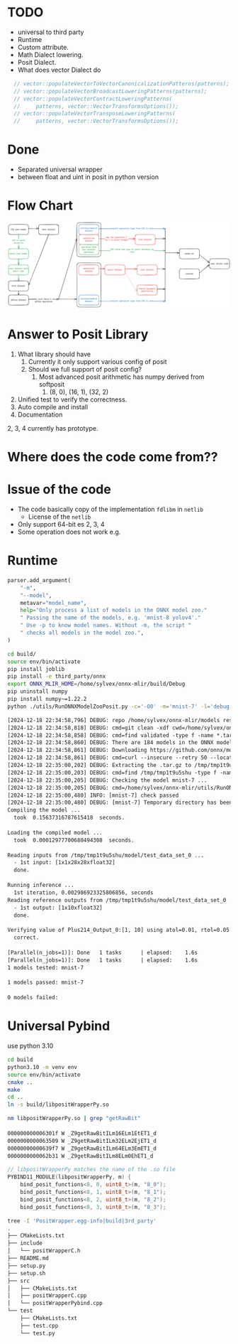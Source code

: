 
# TODO

- universal to third party
- Runtime
- Custom attribute.
- Math Dialect lowering.
- Posit Dialect.
- What does vector Dialect do
```cpp
  // vector::populateVectorToVectorCanonicalizationPatterns(patterns);
  // vector::populateVectorBroadcastLoweringPatterns(patterns);
  // vector::populateVectorContractLoweringPatterns(
  //     patterns, vector::VectorTransformsOptions());
  // vector::populateVectorTransposeLoweringPatterns(
  //     patterns, vector::VectorTransformsOptions());
```


# Done

- Separated universal wrapper
- between float and uint in posit in python version

# Flow Chart

![](note_image/Pasted%20image%2020241225013150.png)

# Answer to Posit Library

1. What library should have
	1. Currently it only support various config of posit
	2. Should we full support of posit config?
		1. Most advanced posit arithmetic has numpy derived from softposit
			1. (8, 0), (16, 1), (32, 2)
2. Unified test to verify the correctness.
3. Auto compile and install
4. Documentation

2, 3, 4 currently has prototype.

# Where does the code come from??
# Issue of the code

- The code basically copy of the implementation `fdlibm` in `netlib`
	- License of the `netlib`
- Only support 64-bit es 2, 3, 4
- Some operation does not work e.g. 
# Runtime

```python
parser.add_argument(
	"-m",
	"--model",
	metavar="model_name",
	help="Only process a list of models in the ONNX model zoo."
	" Passing the name of the models, e.g. 'mnist-8 yolov4'."
	" Use -p to know model names. Without -m, the script "
	" checks all models in the model zoo.",
)
```

```bash
cd build/
source env/bin/activate
pip install joblib
pip install -e third_party/onnx
export ONNX_MLIR_HOME=/home/sylvex/onnx-mlir/build/Debug
pip uninstall numpy
pip install numpy~=1.22.2
python ./utils/RunONNXModelZooPosit.py -c='-O0' -m='mnist-7' -l='debug'
```

```txt
[2024-12-18 22:34:58,796] DEBUG: repo /home/sylvex/onnx-mlir/models reset   [2024-12-18 22:34:58,797] DEBUG: cmd=git reset --hard cwd=/home/sylvex/onnx-mlir/models
[2024-12-18 22:34:58,818] DEBUG: cmd=git clean -xdf cwd=/home/sylvex/onnx-mlir/models
[2024-12-18 22:34:58,858] DEBUG: cmd=find validated -type f -name *.tar.gz cwd=/home/sylvex/onnx-mlir/models
[2024-12-18 22:34:58,860] DEBUG: There are 184 models in the ONNX model zoo where 32 models are not checked because of old opsets or quantization.
[2024-12-18 22:34:58,861] DEBUG: Downloading https://github.com/onnx/models/raw/main/validated/vision/classification/mnist/model/mnist-7.tar.gz
[2024-12-18 22:34:58,861] DEBUG: cmd=curl --insecure --retry 50 --location --silent https://github.com/onnx/models/raw/main/validated/vision/classification/mnist/model/mnist-7.tar.gz --time-cond /home/sylvex/onnx-mlir/mnist-7.tar.gz --output /home/sylvex/onnx-mlir/mnist-7.tar.gz cwd=/home/sylvex/onnx-mlir
[2024-12-18 22:35:00,202] DEBUG: Extracting the .tar.gz to /tmp/tmp1t9u5shu
[2024-12-18 22:35:00,203] DEBUG: cmd=find /tmp/tmp1t9u5shu -type f -name [^.]*.onnx cwd=None                                                            [2024-12-18 22:35:00,204] DEBUG: cmd=find /tmp/tmp1t9u5shu -type d -name test_data_set* cwd=None
[2024-12-18 22:35:00,205] DEBUG: Checking the model mnist-7 ...
[2024-12-18 22:35:00,205] DEBUG: cmd=/home/sylvex/onnx-mlir/utils/RunONNXModel.py --compile-args=-O0 --verify=ref --verify-every-value --load-ref=/tmp/tmp1t9u5shu/model/test_data_set_0 --model=/tmp/tmp1t9u5shu/model/model.onnx cwd=None
[2024-12-18 22:35:00,480] INFO: [mnist-7] check passed
[2024-12-18 22:35:00,480] DEBUG: [mnist-7] Temporary directory has been created at /tmp/tmpgnn8qyoc
Compiling the model ...
  took  0.15637316787615418  seconds.

Loading the compiled model ...
  took  0.00012977700680494308  seconds.

Reading inputs from /tmp/tmp1t9u5shu/model/test_data_set_0 ...
  - 1st input: [1x1x28x28xfloat32]
  done.

Running inference ...
  1st iteration, 0.002986923325806856, seconds
Reading reference outputs from /tmp/tmp1t9u5shu/model/test_data_set_0 ...
  - 1st output: [1x10xfloat32]
  done.

Verifying value of Plus214_Output_0:[1, 10] using atol=0.01, rtol=0.05 ...
  correct.

[Parallel(n_jobs=1)]: Done   1 tasks      | elapsed:    1.6s
[Parallel(n_jobs=1)]: Done   1 tasks      | elapsed:    1.6s
1 models tested: mnist-7

1 models passed: mnist-7

0 models failed:
```

# Universal Pybind

use python 3.10

```bash
cd build
python3.10 -m venv env
source env/bin/activate
cmake ..
make
cd ..
ln -s build/libpositWrapperPy.so
```

```bash
nm libpositWrapperPy.so | grep "getRawBit"

000000000006301f W _Z9getRawBitILm16ELm1EtET1_d
0000000000063509 W _Z9getRawBitILm32ELm2EjET1_d
00000000000639f7 W _Z9getRawBitILm64ELm3EmET1_d
0000000000062b31 W _Z9getRawBitILm8ELm0EhET1_d
```

```cpp
// libpositWrapperPy matches the name of the .so file
PYBIND11_MODULE(libpositWrapperPy, m) {
    bind_posit_functions<8, 0, uint8_t>(m, "8_0");
    bind_posit_functions<8, 1, uint8_t>(m, "8_1");
    bind_posit_functions<8, 2, uint8_t>(m, "8_2");
    bind_posit_functions<8, 3, uint8_t>(m, "8_3");
```

```bash
tree -I 'PositWrapper.egg-info|build|3rd_party'
.
├── CMakeLists.txt
├── include
│   └── positWrapperC.h
├── README.md
├── setup.py
├── setup.sh
├── src
│   ├── CMakeLists.txt
│   ├── positWrapperC.cpp
│   └── positWrapperPybind.cpp
└── test
    ├── CMakeLists.txt
    ├── test.cpp
    └── test.py
```